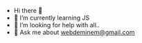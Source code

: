 - Hi there 👋
- 🌱 I’m currently learning JS
- 🤔 I’m looking for help with all..
- 💬 Ask me about webdeminem@gmail.com

